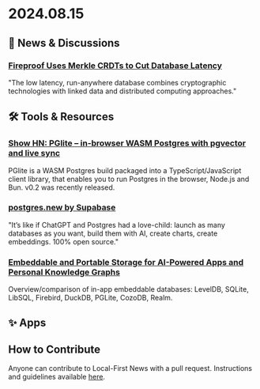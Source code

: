 # 2024.08.15

## 📰 News & Discussions 

### [Fireproof Uses Merkle CRDTs to Cut Database Latency](https://thenewstack.io/fireproof-uses-merkle-crdts-to-cut-database-latency/)
"The low latency, run-anywhere database combines cryptographic technologies with linked data and distributed computing approaches."


## 🛠️ Tools & Resources

### [Show HN: PGlite – in-browser WASM Postgres with pgvector and live sync](https://news.ycombinator.com/item?id=41224689)
PGlite is a WASM Postgres build packaged into a TypeScript/JavaScript client library, that enables you to run Postgres in the browser, Node.js and Bun. v0.2 was recently released.

### [postgres.new by Supabase](https://x.com/kiwicopple/status/1822997940983472329)
"It’s like if ChatGPT and Postgres had a love-child: launch as many databases as you want, build them with AI, create charts, create embeddings. 100% open source."

### [Embeddable and Portable Storage for AI-Powered Apps and Personal Knowledge Graphs](https://ai.plainenglish.io/embeddable-and-portable-storage-for-ai-powered-apps-and-personal-knowledge-graphs-e46b0564e73c)
Overview/comparison of in-app embeddable databases: LevelDB, SQLite, LibSQL, Firebird, DuckDB, PGLite, CozoDB, Realm.


## ✨ Apps



## How to Contribute
Anyone can contribute to Local-First News with a pull request. Instructions and guidelines available [here](https://github.com/localfirstnews/localfirstnews).

